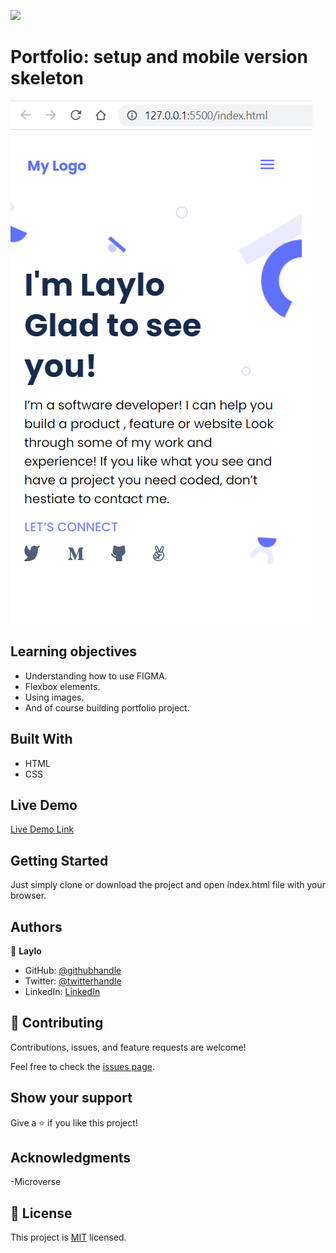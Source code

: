![](https://img.shields.io/badge/Microverse-blueviolet)

# Portfolio: setup and mobile version skeleton

![screenshot](./Screenshot.png)

## Learning objectives

- Understanding how to use FIGMA.
- Flexbox elements.
- Using images.
- And of course building portfolio project.

## Built With

- HTML
- CSS

## Live Demo

[Live Demo Link](https://laylooo.github.io/My_Portfolio/)

## Getting Started

Just simply clone or download the project and open index.html file with your browser.

## Authors

👤 **Laylo**

- GitHub: [@githubhandle](https://github.com/Laylooo)
- Twitter: [@twitterhandle](https://twitter.com/home?lang=en)
- LinkedIn: [LinkedIn](https://www.linkedin.com/in/laylo-khodjaeva-05a972207/)

## 🤝 Contributing

Contributions, issues, and feature requests are welcome!

Feel free to check the [issues page](../../issues/).

## Show your support

Give a ⭐️ if you like this project!

## Acknowledgments

-Microverse

## 📝 License

This project is [MIT](./MIT.md) licensed.

